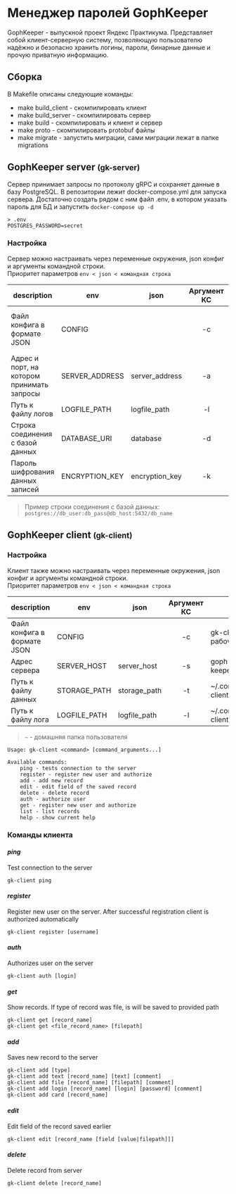 # Менеджер паролей GophKeeper

GophKeeper - выпускной проект Яндекс Практикума. Представляет собой клиент-серверную систему, позволяющую пользователю надёжно и безопасно хранить логины, пароли, бинарные данные и прочую приватную информацию.

## Сборка
В Makefile описаны следующие команды:
- make build_client - скомпилировать клиент
- make build_server - скомпилировать сервер
- make build - скомпилировать и клиент и сервер
- make proto - скомпилировать protobuf файлы
- make migrate - запустить миграции, сами миграции лежат в папке migrations

## GophKeeper server <small>(gk-server)</small>
Сервер принимает запросы по протоколу gRPC и сохраняет данные в базу PostgreSQL.
В репозитории лежит docker-compose.yml для запуска сервера. Достаточно создать рядом
с ним файл .env, в котором указать пароль для БД и запустить `docker-compose up -d`

```
> .env
POSTGRES_PASSWORD=secret
```

### Настройка
Сервер можно настраивать через переменные окружения, json конфиг и аргументы командной строки.<br>
Приоритет параметров `env < json < командная строка`

| description                                | env            | json           | Аргумент КС | default                          |
|--------------------------------------------|----------------|----------------|:-----------:|----------------------------------|
| Файл конфига в формате JSON                | CONFIG         |                |     -c      | gk-server.json (в рабочей папке) |
| Адрес и порт, на котором принимать запросы | SERVER_ADDRESS | server_address |     -a      | :3030                            |
| Путь к файлу логов                         | LOGFILE_PATH   | logfile_path   |     -l      | вывод в консоль                  |
| Строка соединения с базой данных           | DATABASE_URI   | database       |     -d      |                                  |
| Пароль шифрования данных записей           | ENCRYPTION_KEY | encryption_key |     -k      |                                  |

> Пример строки соединения с базой данных: `postgres://db_user:db_pass@db_host:5432/db_name`

## GophKeeper client <small>(gk-client)</small>
### Настройка
Клиент также можно настраивать через переменные окружения, json конфиг и аргументы командной строки.<br>
Приоритет параметров `env < json < командная строка`

| description                 | env          | json         | Аргумент КС | default                           |
|-----------------------------|--------------|--------------|:-----------:|-----------------------------------|
| Файл конфига в формате JSON | CONFIG       |              |     -c      | gk-client.json (в рабочей папке)  |
| Адрес сервера               | SERVER_HOST  | server_host  |     -s      | goph-keeper.putalexey.ru:3030     |
| Путь к файлу данных         | STORAGE_PATH | storage_path |     -t      | ~/.config/gk-client/store.json    |
| Путь к файлу лога           | LOGFILE_PATH | logfile_path |     -l      | ~/.config/gk-client/gk-client.log |

> `~` - домашняя папка пользователя

```
Usage: gk-client <command> [command_arguments...]

Available commands:
    ping - tests connection to the server
    register - register new user and authorize
    add - add new record
    edit - edit field of the saved record
    delete - delete record
    auth - authorize user
    get - register new user and authorize
    list - list records
    help - show current help
```

### Команды клиента
#### *ping*
Test connection to the server

    gk-client ping

#### *register*
Register new user on the server. After successful registration client is authorized automatically

    gk-client register [username]

#### *auth*
Authorizes user on the server

    gk-client auth [login]

#### *get*
Show records. If type of record was file, is will be saved to provided path

    gk-client get [record_name]
    gk-client get <file_record_name> [filepath]

#### *add*
Saves new record to the server

    gk-client add [type]
    gk-client add text [record_name] [text] [comment]
    gk-client add file [record_name] [filepath] [comment]
    gk-client add login [record_name] [login] [password] [comment]
    gk-client add card [record_name]

#### *edit*
Edit field of the record saved earlier

    gk-client edit [record_name [field [value|filepath]]]

#### *delete*
Delete record from server

    gk-client delete [record_name]

